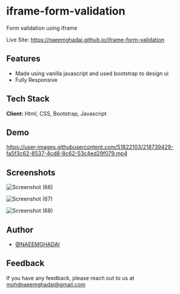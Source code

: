 # iframe-form-validation

Form validation using iframe

Live Site: https://naeemghadai.github.io/iframe-form-validation

## Features

- Made using vanilla javascript and used bootstrap to design ui
- Fully Responsive

## Tech Stack

**Client:** Html, CSS, Bootstrap, Javascript

## Demo

https://user-images.githubusercontent.com/51822103/218739429-fa5f3c62-8537-4cd8-8c62-53c4ed29f079.mp4

## Screenshots

![Screenshot (66)](https://user-images.githubusercontent.com/51822103/218739746-e4d38206-357e-43db-9276-d6b3fc0a8763.png)

![Screenshot (67)](https://user-images.githubusercontent.com/51822103/218739760-3fced288-75bd-4c3e-852b-25d917381e93.png)

![Screenshot (68)](https://user-images.githubusercontent.com/51822103/218739772-7a8339bb-fd27-42ec-a776-c34873345c37.png)

## Author

- [@NAEEMGHADAI](https://github.com/NAEEMGHADAI)

## Feedback

If you have any feedback, please reach out to us at mohdnaeemghadai@gmail.com
